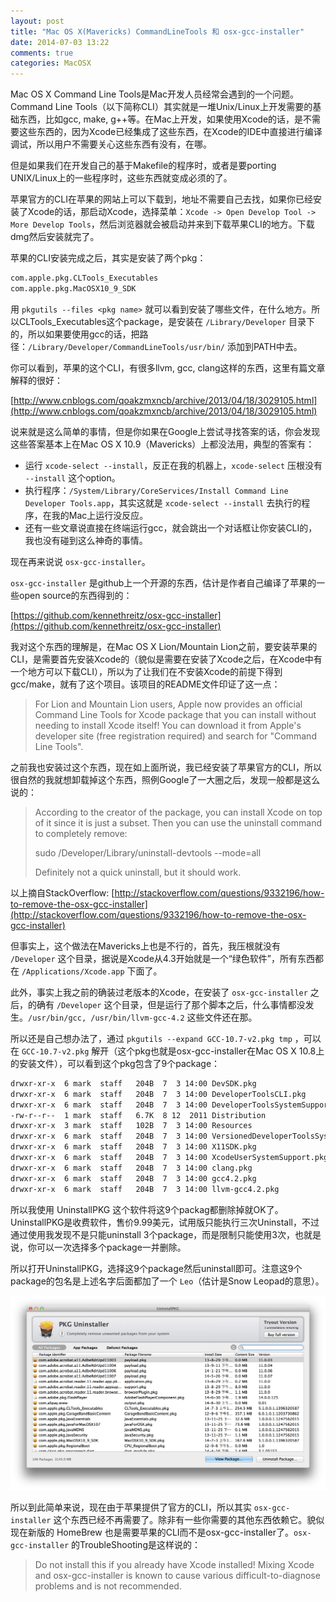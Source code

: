 ```yaml
---
layout: post
title: "Mac OS X(Mavericks) CommandLineTools 和 osx-gcc-installer"
date: 2014-07-03 13:22
comments: true
categories: MacOSX
---
```


Mac OS X Command Line Tools是Mac开发人员经常会遇到的一个问题。Command Line Tools（以下简称CLI）其实就是一堆Unix/Linux上开发需要的基础东西，比如gcc, make, g++等。在Mac上开发，如果使用Xcode的话，是不需要这些东西的，因为Xcode已经集成了这些东西，在Xcode的IDE中直接进行编译调试，所以用户不需要关心这些东西有没有，在哪。

但是如果我们在开发自己的基于Makefile的程序时，或者是要porting UNIX/Linux上的一些程序时，这些东西就变成必须的了。

<!-- more -->

苹果官方的CLI在苹果的网站上可以下载到，地址不需要自己去找，如果你已经安装了Xcode的话，那启动Xcode，选择菜单：`Xcode -> Open Develop Tool -> More Develop Tools`，然后浏览器就会被启动并来到下载苹果CLI的地方。下载dmg然后安装就完了。

苹果的CLI安装完成之后，其实是安装了两个pkg：

``` bash
com.apple.pkg.CLTools_Executables
com.apple.pkg.MacOSX10_9_SDK
```

用 `pkgutils --files <pkg name>` 就可以看到安装了哪些文件，在什么地方。所以CLTools_Executables这个package，是安装在 `/Library/Developer` 目录下的，所以如果要使用gcc的话，把路径：`/Library/Developer/CommandLineTools/usr/bin/` 添加到PATH中去。

你可以看到，苹果的这个CLI，有很多llvm, gcc, clang这样的东西，这里有篇文章解释的很好：

[http://www.cnblogs.com/qoakzmxncb/archive/2013/04/18/3029105.html](http://www.cnblogs.com/qoakzmxncb/archive/2013/04/18/3029105.html)

说来就是这么简单的事情，但是你如果在Google上尝试寻找答案的话，你会发现这些答案基本上在Mac OS X 10.9（Mavericks）上都没法用，典型的答案有：

- 运行 `xcode-select --install`，反正在我的机器上，`xcode-select` 压根没有 `--install` 这个option。
- 执行程序：`/System/Library/CoreServices/Install Command Line Developer Tools.app`，其实这就是 `xcode-select --install` 去执行的程序，在我的Mac上运行没反应。
- 还有一些文章说直接在终端运行gcc，就会跳出一个对话框让你安装CLI的，我也没有碰到这么神奇的事情。

现在再来说说 `osx-gcc-installer`。

`osx-gcc-installer` 是github上一个开源的东西，估计是作者自己编译了苹果的一些open source的东西得到的：

[https://github.com/kennethreitz/osx-gcc-installer](https://github.com/kennethreitz/osx-gcc-installer)

我对这个东西的理解是，在Mac OS X Lion/Mountain Lion之前，要安装苹果的CLI，是需要首先安装Xcode的（貌似是需要在安装了Xcode之后，在Xcode中有一个地方可以下载CLI），所以为了让我们在不安装Xcode的前提下得到gcc/make，就有了这个项目。该项目的README文件印证了这一点：

> For Lion and Mountain Lion users, Apple now provides an official Command Line Tools for Xcode package that you can install without needing to install Xcode itself! You can download it from Apple's developer site (free registration required) and search for "Command Line Tools".

之前我也安装过这个东西，现在如上面所说，我已经安装了苹果官方的CLI，所以很自然的我就想卸载掉这个东西，照例Google了一大圈之后，发现一般都是这么说的：

> According to the creator of the package, you can install Xcode on top of it since it is just a subset. Then you can use the uninstall command to completely remove:
> 
> sudo /Developer/Library/uninstall-devtools --mode=all
> 
> Definitely not a quick uninstall, but it should work.

以上摘自StackOverflow: [http://stackoverflow.com/questions/9332196/how-to-remove-the-osx-gcc-installer](http://stackoverflow.com/questions/9332196/how-to-remove-the-osx-gcc-installer)

但事实上，这个做法在Mavericks上也是不行的，首先，我压根就没有 `/Developer` 这个目录，据说是Xcode从4.3开始就是一个“绿色软件”，所有东西都在 `/Applications/Xcode.app` 下面了。

此外，事实上我之前的确装过老版本的Xcode，在安装了 `osx-gcc-installer` 之后，的确有 `/Developer` 这个目录，但是运行了那个脚本之后，什么事情都没发生。`/usr/bin/gcc, /usr/bin/llvm-gcc-4.2` 这些文件还在那。

所以还是自己想办法了，通过 `pkgutils --expand GCC-10.7-v2.pkg tmp` ，可以在 `GCC-10.7-v2.pkg` 解开（这个pkg也就是osx-gcc-installer在Mac OS X 10.8上的安装文件），可以看到这个pkg包含了9个package：

``` bash
drwxr-xr-x  6 mark  staff   204B  7  3 14:00 DevSDK.pkg
drwxr-xr-x  6 mark  staff   204B  7  3 14:00 DeveloperToolsCLI.pkg
drwxr-xr-x  6 mark  staff   204B  7  3 14:00 DeveloperToolsSystemSupport.pkg
-rw-r--r--  1 mark  staff   6.7K  8 12  2011 Distribution
drwxr-xr-x  3 mark  staff   102B  7  3 14:00 Resources
drwxr-xr-x  6 mark  staff   204B  7  3 14:00 VersionedDeveloperToolsSystemSupport.pkg
drwxr-xr-x  6 mark  staff   204B  7  3 14:00 X11SDK.pkg
drwxr-xr-x  6 mark  staff   204B  7  3 14:00 XcodeUserSystemSupport.pkg
drwxr-xr-x  6 mark  staff   204B  7  3 14:00 clang.pkg
drwxr-xr-x  6 mark  staff   204B  7  3 14:00 gcc4.2.pkg
drwxr-xr-x  6 mark  staff   204B  7  3 14:00 llvm-gcc4.2.pkg
```

所以我使用 UninstallPKG 这个软件将这9个packag都删除掉就OK了。UninstallPKG是收费软件，售价9.99美元，试用版只能执行三次Uninstall，不过通过使用我发现不是只能uninstall 3个package，而是限制只能使用3次，也就是说，你可以一次选择多个package一并删除。

所以打开UninstallPKG，选择这9个package然后uninstall即可。注意这9个package的包名是上述名字后面都加了一个 `Leo`（估计是Snow Leopad的意思）。

![UninstallPKG](/downloads/image/uninstallpkg.png)

所以到此简单来说，现在由于苹果提供了官方的CLI，所以其实 `osx-gcc-installer` 这个东西已经不再需要了。除非有一些你需要的其他东西依赖它。貌似现在新版的 HomeBrew 也是需要苹果的CLI而不是osx-gcc-installer了。`osx-gcc-installer` 的TroubleShooting是这样说的：

> Do not install this if you already have Xcode installed! Mixing Xcode and osx-gcc-installer is known to cause various difficult-to-diagnose problems and is not recommended.
